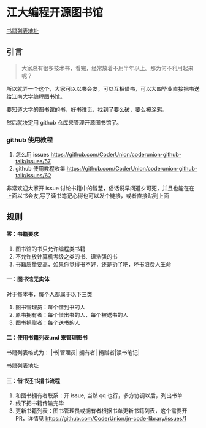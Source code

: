 # 江大编程开源图书馆
[书籍列表地址](http://git.io/v8e1W)

## 引言
> 大家总有很多技术书，看完，经常放着不用半年以上。那为何不利用起来呢？

所以就弄一个这个，大家可以以书会友，可以互相借书，可以大四毕业直接把书送给江南大学编程图书馆。

要知道大学的图书馆的书，好书难觅，找到了要么破，要么被涂鸦。

然后就决定用 github 仓库来管理开源图书馆了。

### github 使用教程 
1. 怎么用 issues https://github.com/CoderUnion/coderunion-github-talk/issues/57
2. github 使用教程收集   https://github.com/CoderUnion/coderunion-github-talk/issues/62


非常欢迎大家开 issue 讨论书籍中的智慧，俗话说早问道夕可死，并且也能在在上面以书会友,写了读书笔记心得也可以发个链接，或者直接贴到上面


## 规则
#### 零：书籍要求
1. 图书馆的书只允许编程类书籍
2. 不允许放计算机考级之类的书、谭浩强的书
3. 书籍质量要高，如果你觉得书不好，还是扔了吧，坏书浪费人生命

#### 一：图书馆无实体

对于每本书，每个人都属于以下三类

1. 图书管理员：每个借到书的人
2. 原书拥有者：每个借出书的人，每个被送书的人
3. 图书捐赠者：每个送书的人

####  二：使用书籍列表.md 来管理图书
书籍列表格式为：
|书|管理员| 拥有者| 捐赠者|读书笔记|

[书籍列表地址](http://git.io/v8e1W)

####  三：借书还书捐书流程
1. 和图书拥有者联系：开 issue, 当然 qq 也行，多方协调以后，列出书单
2. 线下把书籍传输完毕
3. 更新书籍列表：图书管理员或拥有者根据书单更新书籍列表，这个需要开 PR，详情见 
https://github.com/CoderUnion/jn-code-library/issues/1
